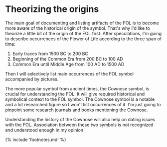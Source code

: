# Theorizing the origins

The main goal of documenting and listing artifacts of the FOL is to become more aware of the historical origin of the symbol. That's why I'd like to theorize a little bit of the origin of the FOL first. After speculations, I'm going to describe occurrences of the Flower of Life according to the three span of time:

1. Early traces from 1500 BC to 200 BC
2. Beginning of the Common Era from 200 BC to 100 AD
3. Common Era until Middle Age from 100 AD to 1500 AD 

Then I will selectively list main occurrences of the FOL symbol accompanied by pictures.

The more popular symbol from ancient times, the Cownose symbol, is crucial for understanding the FOL. It will give required historical and symbolical context to the FOL symbol. The Cownose symbol is a notable and a lot researched figure so I won't list occurrences of it. I'm just going to pinpoint some research journals and books mentioning the Cownose.

Understanding the history of the Cownose will also help on dating issues with the FOL. Association between these two symbols is not recognized and understood enough in my opinion.

{% include 'footnotes.md' %}
